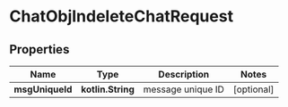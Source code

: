 
# ChatObjIndeleteChatRequest

## Properties
Name | Type | Description | Notes
------------ | ------------- | ------------- | -------------
**msgUniqueId** | **kotlin.String** | message unique ID |  [optional]



